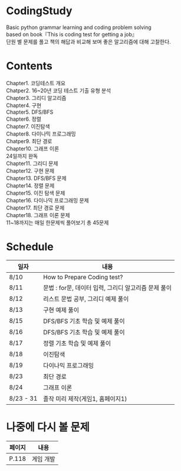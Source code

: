 # CodingStudy
Basic python grammar learning and coding problem solving  
based on book『This is coding test for getting a job』  
단원 별 문제를 풀고 책의 해답과 비교해 보며 좋은 알고리즘에 대해 고찰한다.

# Contents
Chapter1. 코딩테스트 개요  
Chatper2. 16~20년 코딩 테스트 기출 유형 분석  
Chapter3. 그리디 알고리즘  
Chapter4. 구현  
Chapter5. DFS/BFS  
Chapter6. 정렬  
Chapter7. 이진탐색  
Chapter8. 다이나믹 프로그래밍  
Chatper9. 최단 경로  
Chapter10. 그래프 이론  
24일까지 완독  
Chapter11. 그리디 문제  
Chapter12. 구현 문제  
Chapter13. DFS/BFS 문제  
Chapter14. 정렬 문제  
Chapter15. 이진 탐색 문제  
Chapter16. 다이나믹 프로그래밍 문제  
Chapter17. 최단 경로 문제  
Chapter18. 그래프 이론 문제   
11~18까지는 매일 한문제씩 풀어보기 총 45문제  

# Schedule
|일자|내용|
|---|---|
|8/10| How to Prepare Coding test?|
|8/11| 문법 : for문, 데이터 입력, 그리디 알고리즘 문제 풀이 |
|8/12| 리스트 문법 공부, 그리디 예제 풀이|
|8/13| 구현 예제 풀이|
|8/15| DFS/BFS 기초 학습 및 예제 풀이|
|8/16| DFS/BFS 기초 학습 및 예제 풀이|  
|8/17| 정렬 기초 학습 및 예제 풀이|
|8/18| 이진탐색|
|8/19| 다이나믹 프로그래밍|
|8/23| 최단 경로|
|8/24| 그래프 이론|
|8/23 - 31| 졸작 미리 제작(게임1, 홈페이지1) |

# 나중에 다시 볼 문제
|페이지|내용|
|---|---|
|P.118| 게임 개발|
